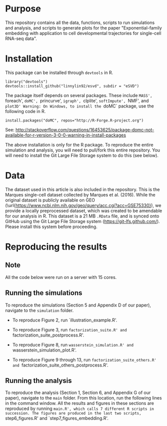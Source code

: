 # Purpose

This repository contains all the data, functions, scripts to run simulations and analysis, and scripts to generate plots for the paper
"Exponential-family embedding with application to cell developmental trajectories 
  for single-cell RNA-seq data".

# Installation

This package can be installed through `devtools` in R.

```{r}
library("devtools")
devtools::install_github("linnylin92/esvd", subdir = "eSVD")
```
The package itself depends on several packages. These include `MASS', `foreach', `doMC', `princurve', `igraph', `clplite', `softImpute', `NMF', and `plot3D'
Warning: On Windows, to install the `doMC` package, use the following code in R.
```{r}
install.packages("doMC", repos="http://R-Forge.R-project.org")
```
See: http://stackoverflow.com/questions/16453625/package-domc-not-available-for-r-version-3-0-0-warning-in-install-packages

The above installation is only for the R package. To reproduce the entire simulation and analysis, you will need to pull/fork this entire repository.
You will need to install the Git Large File Storage system to do this (see below).

# Data 

The dataset used in this article is also included in the repository.
This is the Marques single-cell dataset collected by Marques et al. (2016). While the original dataset 
is publicly available on GEO (\url{https://www.ncbi.nlm.nih.gov/geo/query/acc.cgi?acc=GSE75330}),
we provide a locally preprocessed dataset, which was created to be amendable for our analysis in R.
This dataset is a 21 MB `.RData` file, and is synced onto GitHub using the Git Large File Storage system (https://git-lfs.github.com/). Please
install this system before proceeding.

# Reproducing the results

## Note

All the code below were run on a server with 15 cores. 

## Running the simulations

To reproduce the simulations (Section 5 and Appendix D of our paper), navigate to the `simulation` folder. 

* To reproduce Figure 2, run `illustration_example.R'.

* To reproduce Figure 3, run `factorization_suite.R' and `factorization_suite_postprocess.R'.

* To reproduce Figure 8, run `wasserstein_simulation.R' and `wasserstein_simulation_plot.R'.

* To reproduce Figure 9 through 13, run `factorization_suite_others.R' and `factorization_suite_others_postprocess.R'.


## Running the analysis

To reproduce the analysis (Section 1, Section 6, and Appendix G of our paper), navigate to the `main` folder. From this location, run the following lines in the command window. All the results and figures in these sections are reproduced by running `main.R', which calls 7 different R scripts in succession. The figures are produced in the last two scripts, `step6_figures.R' and `step7_figures_embedding.R'.